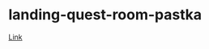 # landing-quest-room-pastka

<a href=" https://darker-than-black.github.io/landing-quest-room-pastka/index.html">Link</a>
